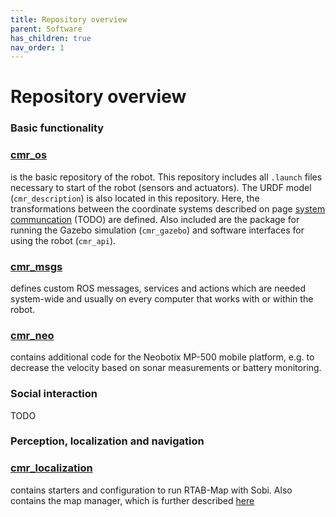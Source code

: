 ```yaml
---
title: Repository overview
parent: Software
has_children: true
nav_order: 1
---
```


# Repository overview

### Basic functionality

### [cmr_os](https://github.com/MarvinStuede/cmr_os)

is the basic repository of the robot.  This repository includes all `.launch` files necessary to start of the robot (sensors and actuators). The URDF model (`cmr_description`) is also located in this repository.
Here, the transformations between the coordinate systems described on page [system communcation](404) (TODO) are defined. Also included are the package for running the Gazebo simulation (`cmr_gazebo`) and software interfaces for using the robot (`cmr_api`).

### [cmr_msgs](https://github.com/MarvinStuede/cmr_msgs)

defines custom ROS messages, services and actions which are needed system-wide and usually on every computer that works with or within the robot.

### [cmr_neo](https://github.com/MarvinStuede/cmr_neo)

contains additional code for the Neobotix MP-500 mobile platform, e.g. to decrease the velocity based on sonar measurements or battery monitoring.


### Social interaction
TODO


### Perception, localization and navigation
### [cmr_localization](https://github.com/MarvinStuede/cmr_localization)

contains starters and configuration to run RTAB-Map with Sobi. Also contains the map manager, which is further described [here](map_manager.html)
